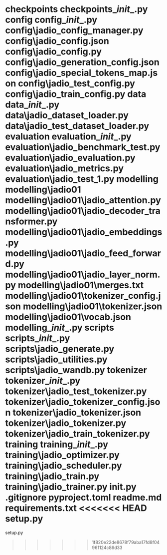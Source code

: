 checkpoints
checkpoints\__init__.py
config
config\__init__.py
config\jadio_config_manager.py
config\jadio_config.json
config\jadio_config.py
config\jadio_generation_config.json
config\jadio_special_tokens_map.json
config\jadio_test_config.py
config\jadio_train_config.py
data
data\__init__.py
data\jadio_dataset_loader.py
data\jadio_test_dataset_loader.py
evaluation
evaluation\__init__.py
evaluation\jadio_benchmark_test.py
evaluation\jadio_evaluation.py
evaluation\jadio_metrics.py
evaluation\jadio_test_1.py
modelling
modelling\jadio01
modelling\jadio01\jadio_attention.py
modelling\jadio01\jadio_decoder_transformer.py
modelling\jadio01\jadio_embeddings.py
modelling\jadio01\jadio_feed_forward.py
modelling\jadio01\jadio_layer_norm.py
modelling\jadio01\merges.txt
modelling\jadio01\tokenizer_config.json
modelling\jadio01\tokenizer.json
modelling\jadio01\vocab.json
modelling\__init__.py
scripts
scripts\__init__.py
scripts\jadio_generate.py
scripts\jadio_utilities.py
scripts\jadio_wandb.py
tokenizer
tokenizer\__init__.py
tokenizer\jadio_test_tokenizer.py
tokenizer\jadio_tokenizer_config.json
tokenizer\jadio_tokenizer.json
tokenizer\jadio_tokenizer.py
tokenizer\jadio_train_tokenizer.py
training
training\__init__.py
training\jadio_optimizer.py
training\jadio_scheduler.py
training\jadio_train.py
training\jadio_trainer.py
__init__.py
.gitignore
pyproject.toml
readme.md
requirements.txt
<<<<<<< HEAD
setup.py
=======
setup.py
>>>>>>> 1f820e22de8678f79aba17fd8f04961124c86d33
